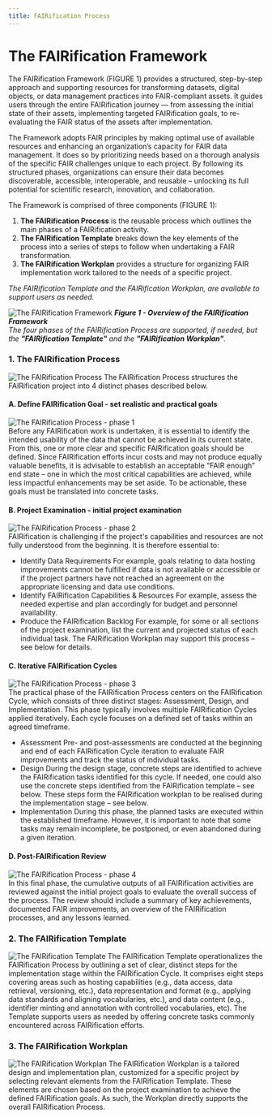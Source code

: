 ```yaml
---
title: FAIRification Process
---
```

# The FAIRification Framework

The FAIRification Framework (FIGURE 1) provides a structured, step-by-step approach and supporting resources for transforming datasets, digital objects, or data management practices into FAIR-compliant assets.
It guides users through the entire FAIRification journey — from assessing the initial state of their assets, implementing targeted FAIRification goals, to re-evaluating the FAIR status of the assets after implementation.

The Framework adopts FAIR principles by making optimal use of available resources and enhancing an organization’s capacity for FAIR data management. It does so by prioritizing needs based on a thorough analysis of the specific FAIR challenges unique to each project. By following its structured phases, organizations can ensure their data becomes discoverable, accessible, interoperable, and reusable – unlocking its full potential for scientific research, innovation, and collaboration.  

The Framework is comprised of three components (FIGURE 1): 
1.	**The FAIRification Process** is the reusable process which outlines the main phases of a FAIRification activity.
2.	**The FAIRification Template** breaks down the key elements of the process into a series of steps to follow when undertaking a FAIR transformation.
3.	**The FAIRification Workplan** provides a structure for organizing FAIR implementation work tailored to the needs of a specific project.

_The FAIRification Template and the FAIRification Workplan, are available to support users as needed._

![The FAIRification Framework](assets/img/FAIRificationFramework.png)
_**Figure 1 - Overview of the FAIRification Framework**_  
_The four phases of the FAIRification Process are supported, if needed, but the **"FAIRification Template"** and the **"FAIRification Workplan"**._  

### 1. The FAIRification Process  
![The FAIRification Process](assets/img/FAIRificationProcess-menu-00.png)
The FAIRification Process structures the FAIRification project into 4 distinct phases described below.

#### A.	Define FAIRification Goal - set realistic and practical goals
![The FAIRification Process - phase 1](assets/img/FAIRificationProcess-menu-01.png)  
Before any FAIRification work is undertaken, it is essential to identify the intended usability of the data that cannot be achieved in its current state. From this, one or more clear and specific FAIRification goals should be defined. Since FAIRification efforts incur  costs and may not produce equally valuable benefits, it is advisable to establish an acceptable “FAIR enough” end state – one in which the most critical capabilities are achieved, while less impactful enhancements may be set aside. To be actionable, these goals must be translated into concrete tasks.

#### B. Project Examination - initial project examination  
![The FAIRification Process - phase 2](assets/img/FAIRificationProcess-menu-02.png)  
FAIRification is challenging if the project's capabilities and resources are not fully understood from the beginning. It is therefore essential to:
-	Identify Data Requirements
For example, goals relating to data hosting improvements cannot be fulfilled if data is not available or accessible or if the project partners have not reached an agreement on the appropriate licensing and data use conditions.
-	Identify FAIRification Capabilities & Resources
For example, assess the needed expertise and plan accordingly for budget and personnel availability.
-	Produce the FAIRification Backlog
For example, for some or all sections of the project examination, list the current and projected status of each individual task. The FAIRification Workplan may support this process – see below for details. 

#### C. Iterative FAIRification Cycles
![The FAIRification Process - phase 3](assets/img/FAIRificationProcess-menu-03.png)  
The practical phase of the FAIRification Process centers on the FAIRification Cycle, which consists of three distinct stages: Assessment, Design, and Implementation. This phase typically involves multiple FAIRification Cycles applied iteratively. Each cycle focuses on a defined set of tasks within an agreed timeframe.
-	Assessment
Pre- and post-assessments are conducted at the beginning and end of each FAIRification Cycle iteration to evaluate FAIR improvements and track the status of individual tasks.
-	Design
During the design stage, concrete steps are identified to achieve the FAIRification tasks identified for this cycle. If needed, one could also use the concrete steps identified from the FAIRification template – see below.
These steps form the FAIRification workplan to be realised during the implementation stage – see below.
-	Implementation
During this phase, the planned tasks are executed within the established timeframe. However, it is important to note that some tasks may remain incomplete, be postponed, or even abandoned during a given iteration.

#### D. Post-FAIRification Review
![The FAIRification Process - phase 4](assets/img/FAIRificationProcess-menu-04.png)  
In this final phase, the cumulative outputs of all FAIRification activities are reviewed against the initial project goals to evaluate the overall success of the process. The review should include a summary of key achievements, documented FAIR improvements, an overview of the FAIRification processes, and any lessons learned.

### 2. The FAIRification Template  
![The FAIRification Template](assets/img/FAIRificationTemplate.png)
The FAIRification Template operationalizes the FAIRification Process by outlining a set of clear, distinct steps for the implementation stage within the FAIRification Cycle. It comprises eight steps covering areas such as hosting capabilities (e.g., data access, data retrieval, versioning, etc.), data representation and format (e.g., applying data standards and aligning vocabularies, etc.), and data content (e.g., identifier minting and annotation with controlled vocabularies, etc). The Template supports users as needed by offering concrete tasks commonly encountered across FAIRification efforts.
### 3. The FAIRification Workplan  
![The FAIRification Workplan](assets/img/FAIRificationWorkplan.png)
The FAIRification Workplan is a tailored design and implementation plan, customized for a specific project by selecting relevant elements from the FAIRification Template. These elements are chosen based on the project examination to achieve the defined FAIRification goals. As such, the Workplan directly supports the overall FAIRification Process.